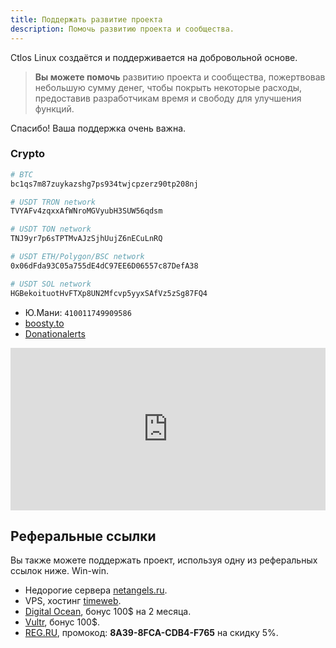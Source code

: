 ```yaml
---
title: Поддержать развитие проекта
description: Помочь развитию проекта и сообщества.
---
```


Ctlos Linux создаётся и поддерживается на добровольной основе.

> **Вы можете помочь** развитию проекта и сообщества, пожертвовав небольшую сумму денег, чтобы покрыть некоторые расходы, предоставив разработчикам время и свободу для улучшения функций.

Спасибо! Ваша поддержка очень важна.

### Crypto

```bash
# BTC
bc1qs7m87zuykazshg7ps934twjcpzerz90tp208nj

# USDT TRON network
TVYAFv4zqxxAfWNroMGVyubH3SUW56qdsm

# USDT TON network
TNJ9yr7p6sTPTMvAJzSjhUujZ6nECuLnRQ

# USDT ETH/Polygon/BSC network
0x06dFda93C05a755dE4dC97EE6D06557c87DefA38

# USDT SOL network
HGBekoituotHvFTXp8UN2Mfcvp5yyxSAfVz5zSg87FQ4
```

- Ю.Мани: `410011749909586`
- [boosty.to](https://boosty.to/cvc)
- [Donationalerts](http://www.donationalerts.ru/c/creio)

<!--
- [Open Collective](https://opencollective.com/ctlos/donate)
- [Liberapay](https://liberapay.com/ctlos)
- [PayPal](https://www.paypal.com/donate/?hosted_button_id=SDL935XTMD72N)
- [patreon.com](https://www.patreon.com/ctlos) -->

<iframe src="https://yoomoney.ru/quickpay/shop-widget?writer=seller&default-sum=&button-text=11&payment-type-choice=on&mobile-payment-type-choice=on&mail=on&successURL=&quickpay=shop&account=410011749909586&targets=%D0%9F%D0%B5%D1%80%D0%B5%D0%B2%D0%BE%D0%B4%20%D0%BF%D0%BE%20%D0%BA%D0%BD%D0%BE%D0%BF%D0%BA%D0%B5&" width="100%" height="260" frameborder="0" allowtransparency="true" scrolling="no"></iframe>

## Реферальные ссылки

Вы также можете поддержать проект, используя одну из реферальных ссылок ниже. Win-win.

- Недорогие сервера [netangels.ru](https://netangels.ru/?p_ref=u112835).
- VPS, хостинг [timeweb](https://timeweb.com/ru/?i=107375).
- [Digital Ocean](https://m.do.co/c/49c4dbf3d0ca), бонус 100$ на 2 месяца.
- [Vultr](https://www.vultr.com/?ref=8527669-6G), бонус 100$.
- [REG.RU](https://www.reg.ru/), промокод: **8A39-8FCA-CDB4-F765** на скидку 5%.
